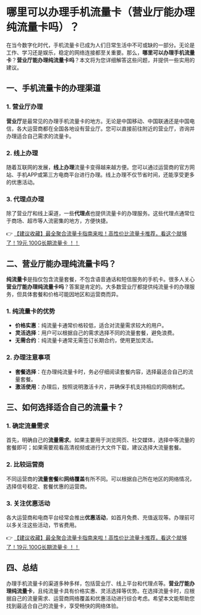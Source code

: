 # 哪里可以办理手机流量卡（营业厅能办理纯流量卡吗）？

在当今数字化时代，手机流量卡已成为人们日常生活中不可或缺的一部分。无论是工作、学习还是娱乐，稳定的网络连接都至关重要。那么，**哪里可以办理手机流量卡**？**营业厅能办理纯流量卡吗**？本文将为您详细解答这些问题，并提供一些实用的建议。

## 一、手机流量卡的办理渠道

### 1. 营业厅办理
**营业厅**是最常见的办理手机流量卡的地方。无论是中国移动、中国联通还是中国电信，各大运营商都在全国各地设有营业厅。您可以直接前往附近的营业厅，咨询并办理适合自己需求的流量卡。

### 2. 线上办理
随着互联网的发展，**线上办理**流量卡变得越来越方便。您可以通过运营商的官方网站、手机APP或第三方电商平台进行办理。线上办理不仅节省时间，还能享受更多的优惠活动。

### 3. 代理点办理
除了营业厅和线上渠道，一些**代理点**也提供流量卡的办理服务。这些代理点通常位于商场、超市等人流密集的地方，方便快捷。

👉 [【建议收藏】最全聚合流量卡指南来啦！高性价比流量卡推荐，看这个就够了！19元 100G长期流量卡 ！！](https://bit.ly/Liuliangka)

## 二、营业厅能办理纯流量卡吗？

**纯流量卡**是指仅包含流量套餐，不包含语音通话和短信服务的手机卡。很多人关心**营业厅能办理纯流量卡吗**？答案是肯定的。大多数营业厅都提供纯流量卡的办理服务，但具体套餐和价格可能因地区和运营商而异。

### 1. 纯流量卡的优势
- **价格实惠**：纯流量卡通常价格较低，适合对流量需求较大的用户。
- **灵活选择**：用户可以根据自己的需求选择不同的流量套餐，避免浪费。
- **无需合约**：纯流量卡通常无需签订长期合约，使用更加灵活。

### 2. 办理注意事项
- **套餐选择**：在办理纯流量卡时，务必仔细阅读套餐内容，选择最适合自己的流量套餐。
- **激活使用**：办理后，按照说明激活卡片，并确保手机支持相应的网络制式。

## 三、如何选择适合自己的流量卡？

### 1. 确定流量需求
首先，明确自己的**流量需求**。如果主要用于浏览网页、社交媒体，选择中等流量的套餐即可；如果需要观看高清视频或进行大文件下载，建议选择大流量套餐。

### 2. 比较运营商
不同运营商的**流量套餐**和**网络覆盖**有所不同。可以根据自己所在地区的网络情况，选择信号稳定、套餐优惠的运营商。

### 3. 关注优惠活动
各大运营商和电商平台经常会推出**优惠活动**，如首月免费、充值返现等。办理前可以多关注这些活动，节省费用。

👉 [【建议收藏】最全聚合流量卡指南来啦！高性价比流量卡推荐，看这个就够了！19元 100G长期流量卡 ！！](https://bit.ly/Liuliangka)

## 四、总结

办理手机流量卡的渠道多种多样，包括营业厅、线上平台和代理点等。**营业厅能办理纯流量卡**，且纯流量卡具有价格实惠、灵活选择等优势。在选择流量卡时，应根据自己的流量需求、运营商网络覆盖和优惠活动进行综合考虑。希望本文能帮助您找到最适合自己的流量卡，享受畅快的网络体验。